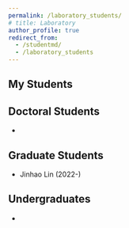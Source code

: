 ```yaml
---
permalink: /laboratory_students/
# title: Laboratory
author_profile: true
redirect_from: 
  - /studentmd/
  - /laboratory_students
---
```


My Students
--------

Doctoral Students
--------
* 

Graduate Students
--------
* Jinhao Lin (2022-)

Undergraduates
--------
* 
